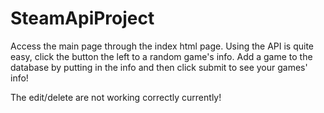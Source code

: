 # SteamApiProject

Access the main page through the index html page. 
Using the API is quite easy, click the button the left to a random game's info.
Add a game to the database by putting in the info and then click submit to see your games' info!


The edit/delete are not working correctly currently!

